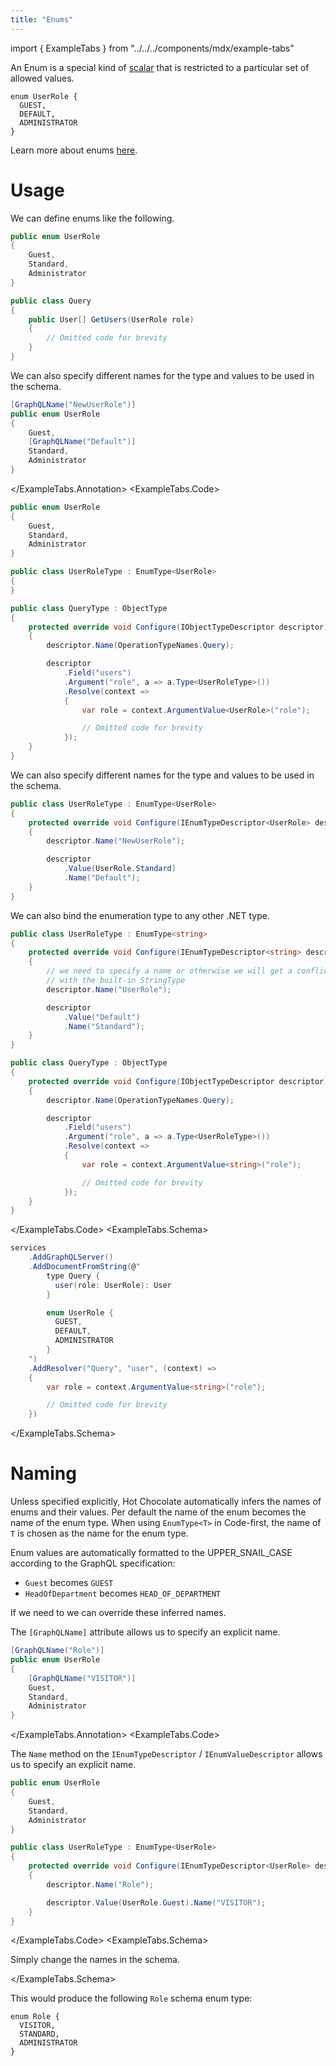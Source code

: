 ```yaml
---
title: "Enums"
---
```


import { ExampleTabs } from "../../../components/mdx/example-tabs"

An Enum is a special kind of [scalar](/docs/hotchocolate/defining-a-schema/scalars) that is restricted to a particular set of allowed values.

```sdl
enum UserRole {
  GUEST,
  DEFAULT,
  ADMINISTRATOR
}
```

Learn more about enums [here](https://graphql.org/learn/schema/#enumeration-types).

# Usage

We can define enums like the following.

<ExampleTabs>
<ExampleTabs.Annotation>

```csharp
public enum UserRole
{
    Guest,
    Standard,
    Administrator
}

public class Query
{
    public User[] GetUsers(UserRole role)
    {
        // Omitted code for brevity
    }
}
```

We can also specify different names for the type and values to be used in the schema.

```csharp
[GraphQLName("NewUserRole")]
public enum UserRole
{
    Guest,
    [GraphQLName("Default")]
    Standard,
    Administrator
}
```

</ExampleTabs.Annotation>
<ExampleTabs.Code>

```csharp
public enum UserRole
{
    Guest,
    Standard,
    Administrator
}

public class UserRoleType : EnumType<UserRole>
{
}

public class QueryType : ObjectType
{
    protected override void Configure(IObjectTypeDescriptor descriptor)
    {
        descriptor.Name(OperationTypeNames.Query);

        descriptor
            .Field("users")
            .Argument("role", a => a.Type<UserRoleType>())
            .Resolve(context =>
            {
                var role = context.ArgumentValue<UserRole>("role");

                // Omitted code for brevity
            });
    }
}
```

We can also specify different names for the type and values to be used in the schema.

```csharp
public class UserRoleType : EnumType<UserRole>
{
    protected override void Configure(IEnumTypeDescriptor<UserRole> descriptor)
    {
        descriptor.Name("NewUserRole");

        descriptor
            .Value(UserRole.Standard)
            .Name("Default");
    }
}
```

We can also bind the enumeration type to any other .NET type.

```csharp
public class UserRoleType : EnumType<string>
{
    protected override void Configure(IEnumTypeDescriptor<string> descriptor)
    {
        // we need to specify a name or otherwise we will get a conflict
        // with the built-in StringType
        descriptor.Name("UserRole");

        descriptor
            .Value("Default")
            .Name("Standard");
    }
}

public class QueryType : ObjectType
{
    protected override void Configure(IObjectTypeDescriptor descriptor)
    {
        descriptor.Name(OperationTypeNames.Query);

        descriptor
            .Field("users")
            .Argument("role", a => a.Type<UserRoleType>())
            .Resolve(context =>
            {
                var role = context.ArgumentValue<string>("role");

                // Omitted code for brevity
            });
    }
}
```

</ExampleTabs.Code>
<ExampleTabs.Schema>

```csharp
services
    .AddGraphQLServer()
    .AddDocumentFromString(@"
        type Query {
          user(role: UserRole): User
        }

        enum UserRole {
          GUEST,
          DEFAULT,
          ADMINISTRATOR
        }
    ")
    .AddResolver("Query", "user", (context) =>
    {
        var role = context.ArgumentValue<string>("role");

        // Omitted code for brevity
    })
```

</ExampleTabs.Schema>
</ExampleTabs>

# Naming

Unless specified explicitly, Hot Chocolate automatically infers the names of enums and their values. Per default the name of the enum becomes the name of the enum type. When using `EnumType<T>` in Code-first, the name of `T` is chosen as the name for the enum type.

Enum values are automatically formatted to the UPPER_SNAIL_CASE according to the GraphQL specification:

- `Guest` becomes `GUEST`
- `HeadOfDepartment` becomes `HEAD_OF_DEPARTMENT`

If we need to we can override these inferred names.

<ExampleTabs>
<ExampleTabs.Annotation>

The `[GraphQLName]` attribute allows us to specify an explicit name.

```csharp
[GraphQLName("Role")]
public enum UserRole
{
    [GraphQLName("VISITOR")]
    Guest,
    Standard,
    Administrator
}
```

</ExampleTabs.Annotation>
<ExampleTabs.Code>

The `Name` method on the `IEnumTypeDescriptor` / `IEnumValueDescriptor` allows us to specify an explicit name.

```csharp
public enum UserRole
{
    Guest,
    Standard,
    Administrator
}

public class UserRoleType : EnumType<UserRole>
{
    protected override void Configure(IEnumTypeDescriptor<UserRole> descriptor)
    {
        descriptor.Name("Role");

        descriptor.Value(UserRole.Guest).Name("VISITOR");
    }
}
```

</ExampleTabs.Code>
<ExampleTabs.Schema>

Simply change the names in the schema.

</ExampleTabs.Schema>
</ExampleTabs>

This would produce the following `Role` schema enum type:

```sdl
enum Role {
  VISITOR,
  STANDARD,
  ADMINISTRATOR
}
```
